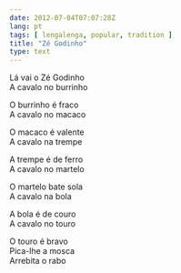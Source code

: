 ```yaml
---
date: 2012-07-04T07:07:28Z
lang: pt
tags: [ lengalenga, popular, tradition ]
title: "Zé Godinho"
type: text
---
```


Lá vai o Zé Godinho  
A cavalo no burrinho

O burrinho é fraco  
A cavalo no macaco

O macaco é valente  
A cavalo na trempe

A trempe é de ferro  
A cavalo no martelo

O martelo bate sola  
A cavalo na bola

A bola é de couro  
A cavalo no touro

O touro é bravo  
Pica-lhe a mosca  
Arrebita o rabo

